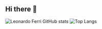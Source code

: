 ## Hi there 👋

![Leonardo Ferri GitHub stats](https://github-readme-stats.vercel.app/api?username=leonardoferri1&show_icons=true&theme=radical)
![Top Langs](https://github-readme-stats.vercel.app/api/top-langs/?username=leonardoferri1&layout=compact&theme=radical)
